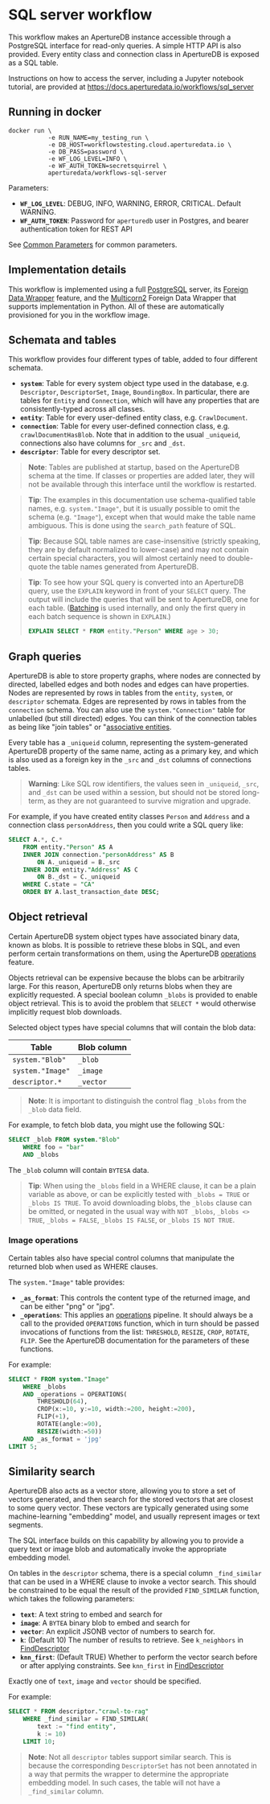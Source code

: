 # SQL server workflow

This workflow makes an ApertureDB instance accessible through a PostgreSQL interface for read-only queries.
A simple HTTP API is also provided.
Every entity class and connection class in ApertureDB is exposed as a SQL table.

Instructions on how to access the server, including a Jupyter notebook tutorial,  are provided at https://docs.aperturedata.io/workflows/sql_server

## Running in docker

```
docker run \
           -e RUN_NAME=my_testing_run \
           -e DB_HOST=workflowstesting.cloud.aperturedata.io \
           -e DB_PASS=password \
           -e WF_LOG_LEVEL=INFO \
           -e WF_AUTH_TOKEN=secretsquirrel \
           aperturedata/workflows-sql-server
```

Parameters: 
* **`WF_LOG_LEVEL`**: DEBUG, INFO, WARNING, ERROR, CRITICAL. Default WARNING.
* **`WF_AUTH_TOKEN`**: Password for `aperturedb` user in Postgres, and bearer authentication token for REST API

See [Common Parameters](../../README.md#common-parameters) for common parameters.

## Implementation details

This workflow is implemented using 
a full [PostgreSQL](https://www.postgresql.org/) server,
its [Foreign Data Wrapper](https://www.postgresql.org/docs/current/fdwhandler.html) feature,
and the [Multicorn2](https://github.com/pgsql-io/multicorn2) Foreign Data Wrapper that supports implementation in Python.
All of these are automatically provisioned for you in the workflow image.

## Schemata and tables

This workflow provides four different types of table, added to four different schemata.

* **`system`**: Table for every system object type used in the database, e.g. `Descriptor`, `DescriptorSet`, `Image`, `BoundingBox`. In particular, there are tables for `Entity` and `Connection`, which will have any properties that are consistently-typed across all classes.
* **`entity`**: Table for every user-defined entity class, e.g. `CrawlDocument`.
* **`connection`**: Table for every user-defined connection class, e.g. `crawlDocumentHasBlob`. Note that in addition to the usual `_uniqueid`, connections also have columns for `_src` and `_dst`.
* **`descriptor`**: Table for every descriptor set.

> **Note**: Tables are published at startup, based on the ApertureDB schema at the time. If classes or properties are added later, they will not be available through this interface until the workflow is restarted. 

> **Tip**: The examples in this documentation use schema-qualified table names, e.g. `system."Image"`, but it is usually possible to omit the schema (e.g. `"Image"`), except when that would make the table name ambiguous.
This is done using the `search_path` feature of SQL.

> **Tip**: Because SQL table names are case-insensitive (strictly speaking, they are by default normalized to lower-case) and may not contain certain special characters, you will almost certainly need to double-quote the table names generated from ApertureDB.

> **Tip**: To see how your SQL query is converted into an ApertureDB query, use the `EXPLAIN` keyword in front of your `SELECT` query. The output will include the queries that will be sent to ApertureDB, one for each table. ([Batching](https://docs.aperturedata.io/query_language/Reference/shared_command_parameters/batch) is used internally, and only the first query in each batch sequence is shown in `EXPLAIN`.)
> ```sql
> EXPLAIN SELECT * FROM entity."Person" WHERE age > 30;
>```

## Graph queries

ApertureDB is able to store property graphs, where nodes are connected by directed, labelled edges and both nodes and edges can have properties.
Nodes are represented by rows in tables from the `entity`, `system`, or `descriptor` schemata.
Edges are represented by rows in tables from the `connection` schema.
You can also use the `system."Connection"` table for unlabelled (but still directed) edges.
You can think of the connection tables as being like "join tables" or "[associative entities](https://en.wikipedia.org/wiki/Associative_entity).

Every table has a `_uniqueid` column, representing the system-generated ApertureDB property of the same name, acting as a primary key, and which is also used as a foreign key in the `_src` and `_dst` columns of connections tables.

> **Warning**: Like SQL row identifiers, the values seen in `_uniqueid`, `_src`, and `_dst` can be used within a session, but should not be stored long-term, as they are not guaranteed to survive migration and upgrade.

For example, if you have created entity classes `Person` and `Address` and a connection class `personAddress`, then you could write a SQL query like:

```sql
SELECT A.*, C.* 
    FROM entity."Person" AS A
    INNER JOIN connection."personAddress" AS B 
        ON A._uniqueid = B._src
    INNER JOIN entity."Address" AS C
        ON B._dst = C._uniqueid
    WHERE C.state = "CA"
    ORDER BY A.last_transaction_date DESC;
```

## Object retrieval 

Certain ApertureDB system object types have associated binary data, known as blobs.
It is possible to retrieve these blobs in SQL, and even perform certain transformations on them, using the ApertureDB [operations](https://docs.aperturedata.io/query_language/Reference/shared_command_parameters/operations) feature.

Objects retrieval can be expensive because the blobs can be arbitrarily large.
For this reason, ApertureDB only returns blobs when they are explicitly requested.
A special boolean column `_blobs` is provided to enable object retrieval.
This is to avoid the problem that `SELECT *` would otherwise implicitly request blob downloads.

Selected object types have special columns that will contain the blob data:

| Table | Blob column |
| --- | --- |
| `system."Blob"` | `_blob` |
| `system."Image"` | `_image` |
| `descriptor.*` | `_vector` |

> **Note**: It is important to distinguish the control flag `_blobs` from the `_blob` data field.

For example, to fetch blob data, you might use the following SQL:

```sql
SELECT _blob FROM system."Blob"
    WHERE foo = "bar"
    AND _blobs
```

The `_blob` column will contain `BYTESA` data.

> **Tip**: When using the `_blobs` field in a WHERE clause, it can be a plain variable as above, or can be explicitly tested with `_blobs = TRUE` or `_blobs IS TRUE`. To avoid downloading blobs, the `_blobs` clause can be omitted, or negated in the usual way with `NOT _blobs`, `_blobs <> TRUE`, `_blobs = FALSE`, `_blobs IS FALSE`, or `_blobs IS NOT TRUE`.

### Image operations

Certain tables also have special control columns that manipulate the returned blob when used as WHERE clauses.

The `system."Image"` table provides:
* **`_as_format`**: This controls the content type of the returned image, and can be either "png" or "jpg".
* **`_operations`**:  This applies an [operations](https://docs.aperturedata.io/query_language/Reference/shared_command_parameters/operations) pipeline. It should always be a call to the provided `OPERATIONS` function, which in turn should be passed invocations of functions from the list: `THRESHOLD`, `RESIZE`, `CROP`, `ROTATE`, `FLIP`. See the ApertureDB documentation for the parameters of these functions.

For example:
```sql
SELECT * FROM system."Image" 
    WHERE _blobs
    AND _operations = OPERATIONS(
        THRESHOLD(64), 
        CROP(x:=10, y:=10, width:=200, height:=200),
        FLIP(+1),
        ROTATE(angle:=90),
        RESIZE(width:=50))
    AND _as_format = 'jpg'
LIMIT 5;
```

## Similarity search

ApertureDB also acts as a vector store, allowing you to store a set of vectors generated, and then search for the stored vectors that are closest to some query vector. These vectors are typically generated using some machine-learning "embedding" model, and usually represent images or text segments.

The SQL interface builds on this capability by allowing you to provide a query text or image blob and automatically invoke the appropriate embedding model.

On tables in the `descriptor` schema, there is a special column `_find_similar` that can be used in a WHERE clause to invoke a vector search. This should be constrained to be equal the result of the provided `FIND_SIMILAR` function, which takes the following parameters:
* **`text`**: A text string to embed and search for
* **`image`**: A `BYTEA` binary blob to embed and search for
* **`vector`**: An explicit JSONB vector of numbers to search for.
* **`k`**: (Default 10) The number of results to retrieve. See `k_neighbors` in [FindDescriptor](https://docs.aperturedata.io/query_language/Reference/descriptor_commands/desc_commands/FindDescriptor)
* **`knn_first`**: (Default TRUE) Whether to perform the vector search before or after applying constraints. See `knn_first` in [FindDescriptor](https://docs.aperturedata.io/query_language/Reference/descriptor_commands/desc_commands/FindDescriptor)

Exactly one of `text`, `image` and `vector` should be specified.

For example:
```sql
SELECT * FROM descriptor."crawl-to-rag"
    WHERE _find_similar = FIND_SIMILAR(
        text := "find entity",
        k := 10)
    LIMIT 10;
```

> **Note**: Not all `descriptor` tables support similar search. This is because the corresponding `DescriptorSet` has not been annotated in a way that permits the wrapper to determine the appropriate embedding model. In such cases, the table will not have a `_find_similar` column.